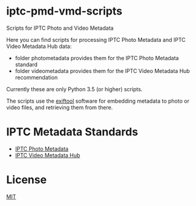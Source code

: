 # iptc-pmd-vmd-scripts
Scripts for IPTC Photo and Video Metadata

Here you can find scripts for processing IPTC Photo Metadata and IPTC Video Metadata Hub data:

- folder photometadata provides them for the IPTC Photo Metadata standard
- folder videometadata provides them for the IPTC Video Metadata Hub recommendation

Currently these are only Python 3.5 (or higher) scripts.

The scripts use the [exiftool](http://owl.phy.queensu.ca/~phil/exiftool/) software for embedding metadata to photo or video files, and retrieving them from there.

# IPTC Metadata Standards

- [IPTC Photo Metadata](https://iptc.org/standards/photo-metadata/iptc-standard/)
- [IPTC Video Metadata Hub](https://iptc.org/standards/video-metadata-hub/recommendation/)

# License 

[MIT](LICENSE)
